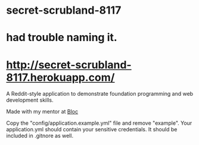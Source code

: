 # secret-scrubland-8117     
# had trouble naming it.

# http://secret-scrubland-8117.herokuapp.com/

A Reddit-style application to demonstrate foundation programming and web development skills.

Made with my mentor at [Bloc](http://bloc.io)

Copy the "config/application.example.yml" file and remove "example". Your application.yml should contain your sensitive credentials. It should be included in .gitnore as well.

